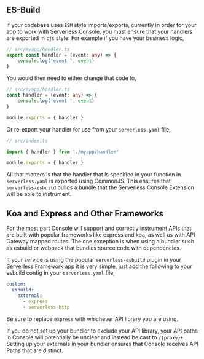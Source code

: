 
<!--
title: Javascript Frameworks
menuText: Javascript Frameworks
description: Serverless Console Javascript Framework comptability
menuOrder: 6
-->


## ES-Build
If your codebase uses `ESM` style imports/exports, currently in order for your app to work with Serverless Console, you must ensure that your handlers are exported in `cjs` style. For example if you have your business logic,

```typescript
// src/myapp/handler.ts
export const handler = (event: any) => {
    console.log('event ', event)
}
```

You would then need to either change that code to,

```typescript
// src/myapp/handler.ts
const handler = (event: any) => {
    console.log('event ', event)
}

module.exports = { handler }
```

Or re-export your handler for use from your `serverless.yaml` file,

```typescript
// src/index.ts

import { handler } from './myapp/handler'

module.exports = { handler }
```

All that matters is that the handler that is specified in your function in `serverless.yaml` is exported using CommonJS. This ensures that `serverless-esbuild` builds a bundle that the Serverless Console Extension will be able to instrument.

## Koa and Express and Other Frameworks

For the most part Console will support and correctly instrument APIs that are
built with popular frameworks like express and koa, as well as with API Gateway
mapped routes. The one exception is when using a bundler such as esbuild or
webpack that bundles source code with dependencies.

If your service is using the popular `serverless-esbuild` plugin in your
Serverless Framework app it is very simple, just add the following to your
esbuild config in your `serverless.yaml` file,

```yaml
custom:
  esbuild:
    external:
      - express
      - serverless-http
```

Be sure to replace `express` with whichever API library you are using.

If you do not set up your bundler to exclude your API library, your API paths in
Console will potentially be unclear and instead be cast to `/{proxy}+`. Setting
up your externals in your bundler ensures that Console receives API Paths that
are distinct.


